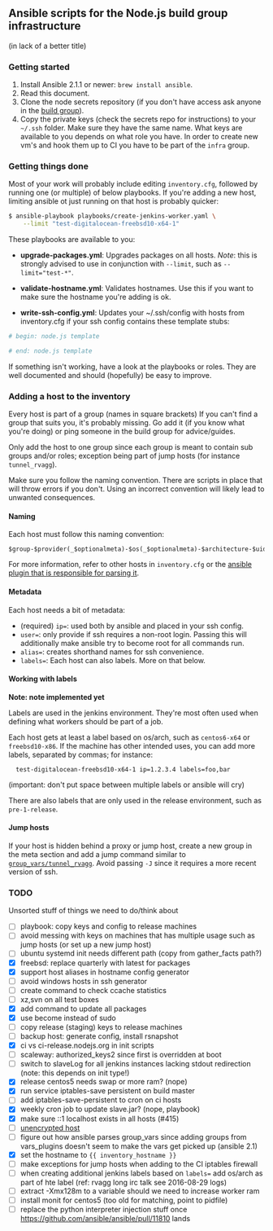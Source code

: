 ## Ansible scripts for the Node.js build group infrastructure

(in lack of a better title)


### Getting started

1. Install Ansible 2.1.1 or newer: `brew install ansible`.
2. Read this document.
3. Clone the node secrets repository (if you don't have access ask anyone
   in the [build group][1]).
4. Copy the private keys (check the secrets repo for instructions) to your
   `~/.ssh` folder. Make sure they have the same name. What keys are available
   to you depends on what role you have. In order to create new vm's and hook
   them up to CI you have to be part of the `infra` group.

[1]: https://github.com/nodejs/build#people

### Getting things done

Most of your work will probably include editing `inventory.cfg`, followed by
running one (or multiple) of below playbooks. If you're adding a new host,
limiting ansible ot just running on that host is probably quicker:

```bash
$ ansible-playbook playbooks/create-jenkins-worker.yaml \
    --limit "test-digitalocean-freebsd10-x64-1"
```

These playbooks are available to you:

  - **upgrade-packages.yml**: Upgrades packages on all hosts.
    *Note*: this is strongly advised to use in conjunction with `--limit`,
    such as `--limit="test-*"`.

  - **validate-hostname.yml**: Validates hostnames. Use this if you want to
    make sure the hostname you're adding is ok.

  - **write-ssh-config.yml**: Updates your ~/.ssh/config with hosts from
   inventory.cfg if your ssh config contains these template stubs:
   ```bash
   # begin: node.js template

   # end: node.js template
   ```

If something isn't working, have a look at the playbooks or roles. They
are well documented and should (hopefully) be easy to improve.

### Adding a host to the inventory

Every host is part of a group (names in square brackets) If you can't find a
group that suits you, it's probably missing. Go add it (if you know what you're
doing) or ping someone in the build group for advice/guides.

Only add the host to one group since each group is meant to contain sub groups
and/or roles; exception being part of jump hosts (for instance `tunnel_rvagg`).

Make sure you follow the naming convention. There are scripts in place that
will throw errors if you don't. Using an incorrect convention will likely
lead to unwanted consequences.

#### Naming

Each host must follow this naming convention:

```
$group-$provider(_$optionalmeta)-$os(_$optionalmeta)-$architecture-$uid
```

For more information, refer to other hosts in `inventory.cfg` or the
[ansible plugin that is responsible for parsing it][2].

[2]: plugins/vars/parse_host.py

#### Metadata

Each host needs a bit of metadata:

 - (required) `ip=`: used both by ansible and placed in your ssh config.
 - `user=`: only provide if ssh requires a non-root login. Passing this
            will additionally make ansible try to become root for all
            commands run.
 - `alias=`: creates shorthand names for ssh convenience.
 - `labels=`: Each host can also labels. More on that below.

#### Working with labels

**Note: note implemented yet**

Labels are used in the jenkins environment. They're most often used when
defining what workers should be part of a job.

Each host gets at least a label based on os/arch, such as `centos6-x64` or
`freebsd10-x86`. If the machine has other intended uses, you can add more
labels, separated by commas; for instance:

```
  test-digitalocean-freebsd10-x64-1 ip=1.2.3.4 labels=foo,bar
```

(important: don't put space between multiple labels or ansible will cry)

There are also labels that are only used in the release environment,
such as `pre-1-release`.

#### Jump hosts

If your host is hidden behind a proxy or jump host, create a new group in the
meta section and add a jump command similar to [`group_vars/tunnel_rvagg`][3].
Avoid passing `-J` since it requires a more recent version of ssh.

[3]: group_vars/tunnel_rvagg


### TODO

Unsorted stuff of things we need to do/think about

- [ ] playbook: copy keys and config to release machines
- [ ] avoid messing with keys on machines that has multiple usage such as jump
      hosts (or set up a new jump host)
- [ ] ubuntu systemd init needs different path (copy from gather_facts path?)
- [x] freebsd: replace quarterly with latest for packages
- [x] support host aliases in hostname config generator
- [ ] avoid windows hosts in ssh generator
- [ ] create command to check ccache statistics
- [ ] xz,svn on all test boxes
- [x] add command to update all packages
- [x] use become instead of sudo
- [ ] copy release (staging) keys to release machines
- [ ] backup host: generate config, install rsnapshot
- [x] ci vs ci-release.nodejs.org in init scripts
- [ ] scaleway: authorized_keys2 since first is overridden at boot
- [ ] switch to slaveLog for all jenkins instances lacking stdout redirection
      (note: this depends on init type!)
- [x] release centos5 needs swap or more ram? (nope)
- [x] run service iptables-save persistent on build master
- [ ] add iptables-save-persistent to cron on ci hosts
- [x] weekly cron job to update slave.jar? (nope, playbook)
- [x] make sure ::1 localhost exists in all hosts (#415)
- [ ] [unencrypted host](https://git.io/v6H1z)
- [ ] figure out how ansible parses group_vars since adding groups from
      vars_plugins doesn't seem to make the vars get picked up (ansible 2.1)
- [x] set the hostname to `{{ inventory_hostname }}`
- [ ] make exceptions for jump hosts when adding to the CI iptables firewall
- [ ] when creating additional jenkins labels based on `labels=` add os/arch
      as part of hte label (ref: rvagg long irc talk see 2016-08-29 logs)
- [ ] extract -Xmx128m to a variable should we need to increase worker ram
- [ ] install monit for centos5 (too old for matching, point to pidfile)
- [ ] replace the python interpreter injection stuff once https://github.com/ansible/ansible/pull/11810 lands
